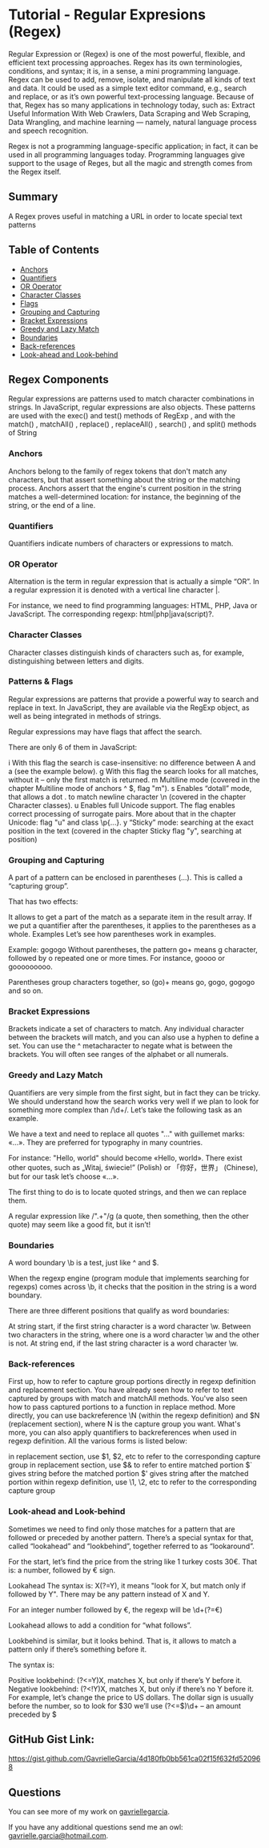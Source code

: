 # Tutorial - Regular Expresions (Regex)

Regular Expression or (Regex) is one of the most powerful, flexible, and efficient text processing approaches. Regex has its own terminologies, conditions, and syntax; it is, in a sense, a mini programming language. Regex can be used to add, remove, isolate, and manipulate all kinds of text and data. It could be used as a simple text editor command, e.g., search and replace, or as it’s own powerful text-processing language. Because of that, Regex has so many applications in technology today, such as: Extract Useful Information With Web Crawlers, Data Scraping and Web Scraping, Data Wrangling, and machine learning — namely, natural language process and speech recognition.

Regex is not a programming language-specific application; in fact, it can be used in all programming languages today. Programming languages give support to the usage of Reges, but all the magic and strength comes from the Regex itself.

## Summary

A Regex proves useful in matching a URL in order to locate special text patterns

## Table of Contents

- [Anchors](#anchors)
- [Quantifiers](#quantifiers)
- [OR Operator](#or-operator)
- [Character Classes](#character-classes)
- [Flags](#flags)
- [Grouping and Capturing](#grouping-and-capturing)
- [Bracket Expressions](#bracket-expressions)
- [Greedy and Lazy Match](#greedy-and-lazy-match)
- [Boundaries](#boundaries)
- [Back-references](#back-references)
- [Look-ahead and Look-behind](#look-ahead-and-look-behind)

## Regex Components
Regular expressions are patterns used to match character combinations in strings. In JavaScript, regular expressions are also objects. These patterns are used with the exec() and test() methods of RegExp , and with the match() , matchAll() , replace() , replaceAll() , search() , and split() methods of String 
### Anchors
Anchors belong to the family of regex tokens that don't match any characters, but that assert something about the string or the matching process. Anchors assert that the engine's current position in the string matches a well-determined location: for instance, the beginning of the string, or the end of a line.
### Quantifiers
Quantifiers indicate numbers of characters or expressions to match.

### OR Operator
Alternation is the term in regular expression that is actually a simple “OR”.
In a regular expression it is denoted with a vertical line character |.

For instance, we need to find programming languages: HTML, PHP, Java or JavaScript.
The corresponding regexp: html|php|java(script)?.
### Character Classes
Character classes distinguish kinds of characters such as, for example, distinguishing between letters and digits.
### Patterns & Flags
Regular expressions are patterns that provide a powerful way to search and replace in text.
In JavaScript, they are available via the RegExp object, as well as being integrated in methods of strings.

Regular expressions may have flags that affect the search.

There are only 6 of them in JavaScript:

i
With this flag the search is case-insensitive: no difference between A and a (see the example below).
g
With this flag the search looks for all matches, without it – only the first match is returned.
m
Multiline mode (covered in the chapter Multiline mode of anchors ^ $, flag "m").
s
Enables “dotall” mode, that allows a dot . to match newline character \n (covered in the chapter Character classes).
u
Enables full Unicode support. The flag enables correct processing of surrogate pairs. More about that in the chapter Unicode: flag "u" and class \p{...}.
y
“Sticky” mode: searching at the exact position in the text (covered in the chapter Sticky flag "y", searching at position)

### Grouping and Capturing
A part of a pattern can be enclosed in parentheses (...). This is called a “capturing group”.

That has two effects:

It allows to get a part of the match as a separate item in the result array.
If we put a quantifier after the parentheses, it applies to the parentheses as a whole.
Examples
Let’s see how parentheses work in examples.

Example: gogogo
Without parentheses, the pattern go+ means g character, followed by o repeated one or more times. For instance, goooo or gooooooooo.

Parentheses group characters together, so (go)+ means go, gogo, gogogo and so on.
### Bracket Expressions
Brackets indicate a set of characters to match. Any individual character between the brackets will match, and you can also use a hyphen to define a set. You can use the ^ metacharacter to negate what is between the brackets. You will often see ranges of the alphabet or all numerals.
### Greedy and Lazy Match
Quantifiers are very simple from the first sight, but in fact they can be tricky.
We should understand how the search works very well if we plan to look for something more complex than /\d+/.
Let’s take the following task as an example.

We have a text and need to replace all quotes "..." with guillemet marks: «...». They are preferred for typography in many countries.

For instance: "Hello, world" should become «Hello, world». There exist other quotes, such as „Witaj, świecie!” (Polish) or 「你好，世界」 (Chinese), but for our task let’s choose «...».

The first thing to do is to locate quoted strings, and then we can replace them.

A regular expression like /".+"/g (a quote, then something, then the other quote) may seem like a good fit, but it isn’t!
### Boundaries
A word boundary \b is a test, just like ^ and $.

When the regexp engine (program module that implements searching for regexps) comes across \b, it checks that the position in the string is a word boundary.

There are three different positions that qualify as word boundaries:

At string start, if the first string character is a word character \w.
Between two characters in the string, where one is a word character \w and the other is not.
At string end, if the last string character is a word character \w.
### Back-references
First up, how to refer to capture group portions directly in regexp definition and replacement section. You have already seen how to refer to text captured by groups with match and matchAll methods. You've also seen how to pass captured portions to a function in replace method. More directly, you can use backreference \N (within the regexp definition) and $N (replacement section), where N is the capture group you want. What's more, you can also apply quantifiers to backreferences when used in regexp definition. All the various forms is listed below:

in replacement section, use $1, $2, etc to refer to the corresponding capture group
in replacement section, use $& to refer to entire matched portion
$` gives string before the matched portion
$' gives string after the matched portion
within regexp definition, use \1, \2, etc to refer to the corresponding capture group
### Look-ahead and Look-behind
Sometimes we need to find only those matches for a pattern that are followed or preceded by another pattern.
There’s a special syntax for that, called “lookahead” and “lookbehind”, together referred to as “lookaround”.

For the start, let’s find the price from the string like 1 turkey costs 30€. That is: a number, followed by € sign.

Lookahead
The syntax is: X(?=Y), it means "look for X, but match only if followed by Y". There may be any pattern instead of X and Y.

For an integer number followed by €, the regexp will be \d+(?=€)

Lookahead allows to add a condition for “what follows”.

Lookbehind is similar, but it looks behind. That is, it allows to match a pattern only if there’s something before it.

The syntax is:

Positive lookbehind: (?<=Y)X, matches X, but only if there’s Y before it.
Negative lookbehind: (?<!Y)X, matches X, but only if there’s no Y before it.
For example, let’s change the price to US dollars. The dollar sign is usually before the number, so to look for $30 we’ll use (?<=\$)\d+ – an amount preceded by $

## GitHub Gist Link:

https://gist.github.com/GavrielleGarcia/4d180fb0bb561ca02f15f632fd520968

## Questions
  You can see more of my work on [gavriellegarcia](https://github.com/gavriellegarcia).

  If you have any additional questions send me an owl: gavrielle.garcia@hotmail.com.  
